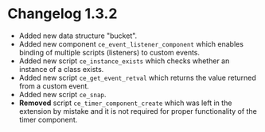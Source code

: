 # Changelog 1.3.2
* Added new data structure "bucket".
* Added new component `ce_event_listener_component` which enables binding of multiple scripts (listeners) to custom events.
* Added new script `ce_instance_exists` which checks whether an instance of a class exists.
* Added new script `ce_get_event_retval` which returns the value returned from a custom event.
* Added new script `ce_snap`.
* **Removed** script `ce_timer_component_create` which was left in the extension by mistake and it is not required for proper functionality of the timer component.